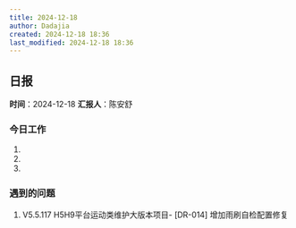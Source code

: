 ```yaml
---
title: 2024-12-18
author: Dadajia
created: 2024-12-18 18:36
last_modified: 2024-12-18 18:36
---
```


## 日报
**时间**：2024-12-18 **汇报人**：陈安舒
### 今日工作
1. 
2. 
3. 
### 遇到的问题
1. V5.5.117 H5H9平台运动类维护大版本项目- \[DR-014] 增加雨刷自检配置修复